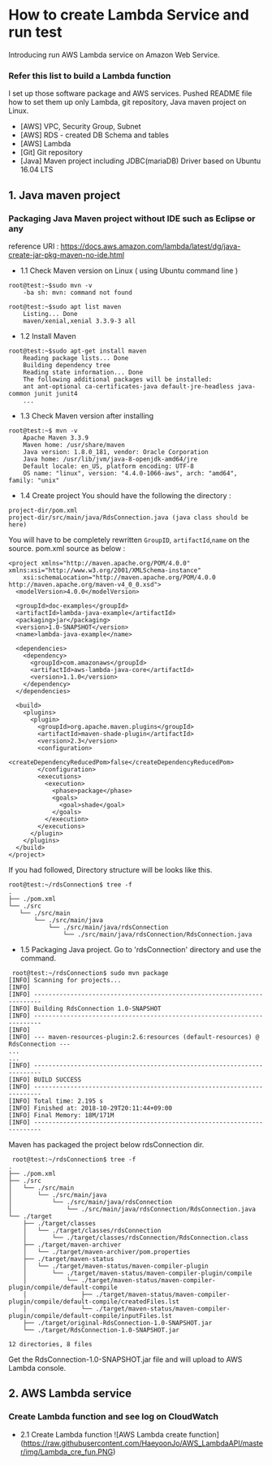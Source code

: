 # How to create Lambda Service and run test

Introducing run AWS Lambda service on Amazon Web Service.

### Refer this list to build a Lambda function

I set up those software package and AWS services. Pushed README file how to set them up only Lambda, git repository, Java maven project on Linux. 

* [AWS] VPC, Security Group, Subnet 
* [AWS] RDS - created DB Schema and tables
* [AWS] Lambda
* [Git] Git repository
* [Java] Maven project including JDBC(mariaDB) Driver based on Ubuntu 16.04 LTS

## 1. Java maven project

### Packaging Java Maven project without IDE such as Eclipse or any

reference URI : https://docs.aws.amazon.com/lambda/latest/dg/java-create-jar-pkg-maven-no-ide.html

* 1.1 Check Maven version on Linux ( using Ubuntu command line )
```
root@test:~$sudo mvn -v
	-ba	sh: mvn: command not found
```

```
root@test:~$sudo apt list maven
	Listing... Done
	maven/xenial,xenial 3.3.9-3 all
```

* 1.2 Install Maven
```
root@test:~$sudo apt-get install maven
	Reading package lists... Done
	Building dependency tree       
	Reading state information... Done
	The following additional packages will be installed:
  	ant ant-optional ca-certificates-java default-jre-headless java-common junit junit4
  	...
```

* 1.3 Check Maven version after installing
```
root@test:~$ mvn -v
	Apache Maven 3.3.9
	Maven home: /usr/share/maven
	Java version: 1.8.0_181, vendor: Oracle Corporation
	Java home: /usr/lib/jvm/java-8-openjdk-amd64/jre
	Default locale: en_US, platform encoding: UTF-8
	OS name: "linux", version: "4.4.0-1066-aws", arch: "amd64", family: "unix"
```
* 1.4 Create project
You should have the following the directory :
```
project-dir/pom.xml
project-dir/src/main/java/RdsConnection.java (java class should be here)
``` 

You will have to be completely rewritten ```GroupID```, ```artifactId```,```name``` on the source.
pom.xml source as below :
```
<project xmlns="http://maven.apache.org/POM/4.0.0" xmlns:xsi="http://www.w3.org/2001/XMLSchema-instance"
	xsi:schemaLocation="http://maven.apache.org/POM/4.0.0 http://maven.apache.org/maven-v4_0_0.xsd">
  <modelVersion>4.0.0</modelVersion>

  <groupId>doc-examples</groupId>
  <artifactId>lambda-java-example</artifactId>
  <packaging>jar</packaging>
  <version>1.0-SNAPSHOT</version>
  <name>lambda-java-example</name>

  <dependencies>
    <dependency>
      <groupId>com.amazonaws</groupId>
      <artifactId>aws-lambda-java-core</artifactId>
      <version>1.1.0</version>
    </dependency>
  </dependencies>

  <build>
    <plugins>
      <plugin>
        <groupId>org.apache.maven.plugins</groupId>
        <artifactId>maven-shade-plugin</artifactId>
        <version>2.3</version>
        <configuration>
          <createDependencyReducedPom>false</createDependencyReducedPom>
        </configuration>
        <executions>
          <execution>
            <phase>package</phase>
            <goals>
              <goal>shade</goal>
            </goals>
          </execution>
        </executions>
      </plugin>
    </plugins>
  </build>
</project>
```

If you had followed, Directory structure will be looks like this.
 ```
 root@test:~/rdsConnection$ tree -f
.
├── ./pom.xml
└── ./src
    └── ./src/main
        └── ./src/main/java
            └── ./src/main/java/rdsConnection
                └── ./src/main/java/rdsConnection/RdsConnection.java 
 ```

* 1.5 Packaging Java project.
Go to 'rdsConnection' directory and use the command.
```
 root@test:~/rdsConnection$ sudo mvn package
[INFO] Scanning for projects...
[INFO]                                                                         
[INFO] ------------------------------------------------------------------------
[INFO] Building RdsConnection 1.0-SNAPSHOT
[INFO] ------------------------------------------------------------------------
[INFO] 
[INFO] --- maven-resources-plugin:2.6:resources (default-resources) @ RdsConnection ---
...
...
[INFO] ------------------------------------------------------------------------
[INFO] BUILD SUCCESS
[INFO] ------------------------------------------------------------------------
[INFO] Total time: 2.195 s
[INFO] Finished at: 2018-10-29T20:11:44+09:00
[INFO] Final Memory: 18M/171M
[INFO] ------------------------------------------------------------------------
```

Maven has packaged the project below rdsConnection dir.
```
 root@test:~/rdsConnection$ tree -f
.
├── ./pom.xml
├── ./src
│   └── ./src/main
│       └── ./src/main/java
│           └── ./src/main/java/rdsConnection
│               └── ./src/main/java/rdsConnection/RdsConnection.java
└── ./target
    ├── ./target/classes
    │   └── ./target/classes/rdsConnection
    │       └── ./target/classes/rdsConnection/RdsConnection.class
    ├── ./target/maven-archiver
    │   └── ./target/maven-archiver/pom.properties
    ├── ./target/maven-status
    │   └── ./target/maven-status/maven-compiler-plugin
    │       └── ./target/maven-status/maven-compiler-plugin/compile
    │           └── ./target/maven-status/maven-compiler-plugin/compile/default-compile
    │               ├── ./target/maven-status/maven-compiler-plugin/compile/default-compile/createdFiles.lst
    │               └── ./target/maven-status/maven-compiler-plugin/compile/default-compile/inputFiles.lst
    ├── ./target/original-RdsConnection-1.0-SNAPSHOT.jar
    └── ./target/RdsConnection-1.0-SNAPSHOT.jar

12 directories, 8 files
```

Get the RdsConnection-1.0-SNAPSHOT.jar file and will upload to AWS Lambda console.

## 2. AWS Lambda service
### Create Lambda function and see log on CloudWatch

* 2.1 Create Lambda function
![AWS Lambda create function] (https://raw.githubusercontent.com/HaeyoonJo/AWS_LambdaAPI/master/img/Lambda_cre_fun.PNG)